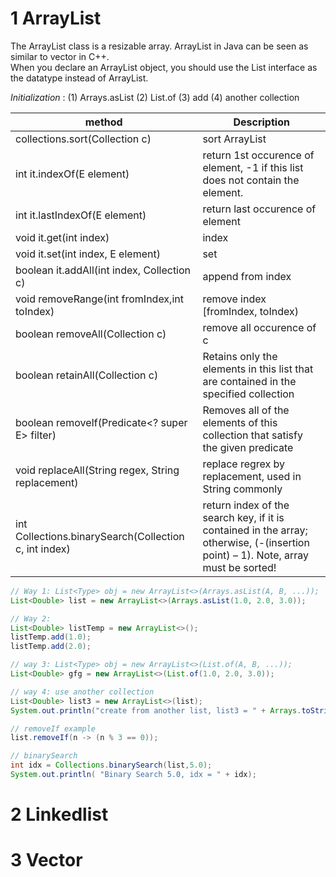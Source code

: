 # 1 ArrayList
The ArrayList class is a resizable array. ArrayList in Java can be seen as similar to vector in C++.  
When you declare an ArrayList object, you should use the List interface as the datatype instead of ArrayList.  

*Initialization* : (1) Arrays.asList (2) List.of (3) add (4) another collection

| method      | Description |
| ----------- | ----------- |
| collections.sort(Collection c) | sort ArrayList |
|int it.indexOf(E element) | return 1st occurence of element,  -1 if this list does not contain the element. |
|int it.lastIndexOf(E element) | return last occurence of element |
|void it.get(int index) | index |
|void it.set(int index, E element) | set |
|boolean it.addAll(int index, Collection c)| append from index |
|void removeRange(int fromIndex,int toIndex) | remove index [fromIndex, toIndex) |
|boolean removeAll(Collection c) | remove all occurence of c |
|boolean retainAll(Collection c)| Retains only the elements in this list that are contained in the specified collection |
|boolean removeIf(Predicate<? super E> filter)| Removes all of the elements of this collection that satisfy the given predicate |
|void replaceAll(String regex, String replacement) | replace regrex by replacement, used in String commonly |
|int Collections.binarySearch(Collection c, int index) | return index of the search key, if it is contained in the array; otherwise, (-(insertion point) – 1). Note, array must be sorted! |

```java
// Way 1: List<Type> obj = new ArrayList<>(Arrays.asList(A, B, ...));
List<Double> list = new ArrayList<>(Arrays.asList(1.0, 2.0, 3.0));

// Way 2: 
List<Double> listTemp = new ArrayList<>();
listTemp.add(1.0);
listTemp.add(2.0);

// way 3: List<Type> obj = new ArrayList<>(List.of(A, B, ...));
List<Double> gfg = new ArrayList<>(List.of(1.0, 2.0, 3.0));

// way 4: use another collection
List<Double> list3 = new ArrayList<>(list);
System.out.println("create from another list, list3 = " + Arrays.toString(list3.toArray()));

// removeIf example
list.removeIf(n -> (n % 3 == 0));

// binarySearch
int idx = Collections.binarySearch(list,5.0);
System.out.println( "Binary Search 5.0, idx = " + idx);
```

# 2 Linkedlist



# 3 Vector